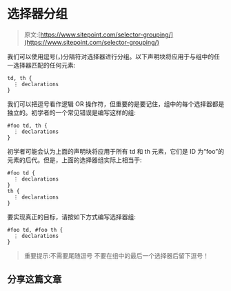 # 选择器分组

> 原文:[https://www.sitepoint.com/selector-grouping/](https://www.sitepoint.com/selector-grouping/)

我们可以使用逗号(，)分隔符对选择器进行分组。以下声明块将应用于与组中的任一选择器匹配的任何元素:

```
td, th {
  ⋮ declarations
}
```

我们可以把逗号看作逻辑 OR 操作符，但重要的是要记住，组中的每个选择器都是独立的。初学者的一个常见错误是编写这样的组:

```
#foo td, th {
  ⋮ declarations
}
```

初学者可能会认为上面的声明块将应用于所有 td 和 th 元素，它们是 ID 为“foo”的元素的后代。但是，上面的选择器组实际上相当于:

```
#foo td {
  ⋮ declarations
}
th {
  ⋮ declarations
}
```

要实现真正的目标，请按如下方式编写选择器组:

```
#foo td, #foo th {
  ⋮ declarations
}
```

> 重要提示:不需要尾随逗号
> 不要在组中的最后一个选择器后留下逗号！

## 分享这篇文章